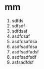 # mm
1. sdfds 
2. sdfsdf
3. sdfdsaf
4. asdfdsaf
5. asdfdsafdsa
6. asdfsadfdsa
7. asdfsadfadsf
8. asdfsadfsdf
9. asfsadfdsf